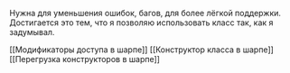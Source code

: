 Нужна для уменьшения ошибок, багов, для более лёгкой поддержки. Достигается это тем, что я позволяю использовать класс так, как я задумывал.

[[Модификаторы доступа в шарпе]]
[[Конструктор класса в шарпе]]
[[Перегрузка конструкторов в шарпе]]